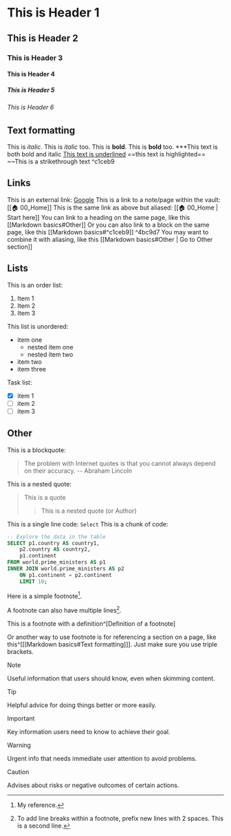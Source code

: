 # This is Header 1
## This is Header 2
### This is Header 3
#### This is Header 4
##### This is Header 5
###### This is Header 6

## Text formatting
This is _italic_.
This is *italic* too. 
This is **bold**.
This is __bold__ too.
***This text is both bold and italic
<ins>This text is underlined</ins>
==this text is highlighted==
~~This is a strikethrough text  ^c1ceb9

## Links
This is an external link: [Google](https://google.com)
This is a link to a note/page within the vault: [[🏠 00_Home]]
This is the same link as above but aliased: [[🏠 00_Home | Start here]]
You can link to a heading on the same page, like this [[Markdown basics#Other]]
Or you can also link to a block on the same page, like this [[Markdown basics#^c1ceb9]] ^4bc9d7
You may want to combine it with aliasing, like this [[Markdown basics#Other | Go to Other section]]

## Lists
This is an order list: 
1. Item 1
2. Item 2
3. Item 3

This list is unordered: 
- item one
	- nested item one
	- nested item two
- item two 
- item three

Task list:
- [x] item 1
- [ ] item 2
- [ ] item 3

## Other
This is a blockquote: 
> The problem with Internet quotes is that you cannot always depend on their accuracy.
> -- Abraham Lincoln

This is a nested quote:
> This is a quote
> > This is a nested quote (or Author)

This is a single line code:
`Select`
This is a chunk of code:
```sql
-- Explore the data in the table
SELECT p1.country AS country1,
	p2.country AS country2,
	p1.continent
FROM world.prime_ministers AS p1
INNER JOIN world.prime_ministers AS p2
	ON p1.continent = p2.continent
	LIMIT 10;
```

Here is a simple footnote[^1].

A footnote can also have multiple lines[^2].

This is a footnote with a definition^[Definition of a footnote]

Or another way to use footnote is for referencing a section on a page, like this^[[[Markdown basics#Text formatting]]]. Just make sure you use triple brackets. 


[^1]: My reference.
[^2]: To add line breaks within a footnote, prefix new lines with 2 spaces.
  This is a second line.

  > [!NOTE]
> Useful information that users should know, even when skimming content.

> [!TIP]
> Helpful advice for doing things better or more easily.

> [!IMPORTANT]
> Key information users need to know to achieve their goal.

> [!WARNING]
> Urgent info that needs immediate user attention to avoid problems.

> [!CAUTION]
> Advises about risks or negative outcomes of certain actions.

<!-- This content will not appear in the rendered Markdown -->

